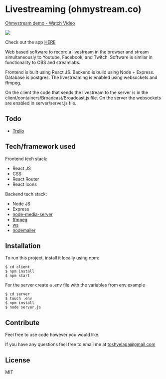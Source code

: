 # Livestreaming (ohmystream.co)

<a href="https://www.loom.com/share/35a86c6f73d144d59527092118cf525d">
    <p>Ohmystream demo - Watch Video</p>
    <img style="max-width:300px;" src="https://cdn.loom.com/sessions/thumbnails/35a86c6f73d144d59527092118cf525d-1633809954506-with-play.gif">
</a>

Check out the app [HERE](https://ohmystream.co/)

Web based software to record a livestream in the browser and stream simultaneously to Youtube, Facebook, and Twitch. Software is similar in functionality to OBS and streamlabs.

Frontend is built using React JS. Backend is build using Node + Express. Database is postgres. The livestreaming is enabled using websockets and ffmpeg.

On the client the code that sends the livestream to the server is in the client/containers/Broadcast/Broadcast.js file. On the server the websockets are enabled in server/server.js file.

## Todo

- [Trello](https://trello.com/b/W8LZ83oV/ohmystream)

## Tech/framework used

Frontend tech stack:

- React JS
- CSS
- React Router
- React Icons

Backend tech stack:

- Node JS
- Express
- [node-media-server](https://github.com/illuspas/Node-Media-Server)
- [ffmpeg](http://ffmpeg.org/)
- [ws](https://github.com/websockets/ws)
- [nodemailer](https://nodemailer.com/about/)

## Installation

To run this project, install it locally using npm:

```
$ cd client
$ npm install
$ npm start
```

For the server create a .env file with the variables from env.example

```
$ cd server
$ touch .env
$ npm install
$ node server.js
```

## Contribute

Feel free to use code however you would like.

If you have any questions feel free to email me at toshvelaga@gmail.com

## License

MIT
